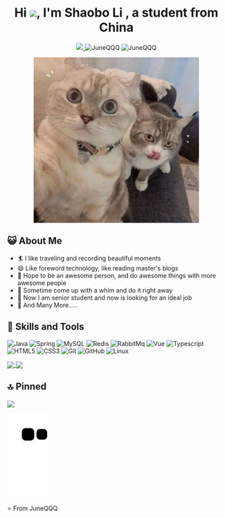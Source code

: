 <h1 align="center">Hi <img src="https://raw.githubusercontent.com/iampavangandhi/iampavangandhi/master/gifs/Hi.gif" width="30px">, I'm Shaobo Li , a student from China</h1>
 <p align="center">
   <a href="https://space.bilibili.com/432154182?spm_id_from=333.1007.0.0">
    <img src="https://img.shields.io/badge/bilibili-伊闪伊-blue">
  </a>
    <img src="https://img.shields.io/badge/email-1243134432@qq.com-blue" alt="JuneQQQ"/>
    <img src="https://komarev.com/ghpvc/?username=JuneQQQ" alt="JuneQQQ" />
</p>
<p align="center">
<img src="assets/OIP-C%20(1).jpeg" alt="OIP-C (1)" align="center"  />
</p>

## 😺 About Me

- 🏄‍ I like traveling and recording beautiful moments
- 😄 Like foreword technology, like reading master's blogs
- 🌟 Hope to be an awesome person, and do awesome things with more awesome people 
- 🌱 Sometime come up with a whim and do it right away
- 🥹 Now I am senior student and now is looking for an ideal job
- 👯 And Many More.....

## 🔨 Skills and  Tools

![Java](https://img.shields.io/badge/-Java-black?style=flat-square&logo=java)
![Spring](https://img.shields.io/badge/-Spring-black?style=flat-square&logo=spring)
![MySQL](https://img.shields.io/badge/-MySQL-black?style=flat-square&logo=mysql)
![Redis](https://img.shields.io/badge/-Redis-black?style=flat-square&logo=redis)
![RabbitMq](https://img.shields.io/badge/-RabbitMQ-black?style=flat-square&logo=rabbitmq)
![Vue](https://img.shields.io/badge/-Vue-black?style=flat-square&logo=vue)
![Typescript](https://img.shields.io/badge/-Typescript-black?style=flat-square&logo=typescript)
![HTML5](https://img.shields.io/badge/-HTML5-black?style=flat-square&logo=html5&logoColor=white)
![CSS3](https://img.shields.io/badge/-CSS3-black?style=flat-square&logo=css3)
![Git](https://img.shields.io/badge/-Git-black?style=flat-square&logo=git)
![GitHub](https://img.shields.io/badge/-GitHub-black?style=flat-square&logo=github)
![Linux](https://img.shields.io/badge/-Linux-black?style=flat-square&logo=linux)


[comment]: <> (dark, radical, merko, gruvbox, tokyonight, onedark, cobalt, synthwave, highcontrast, dracula)

<a href="https://github.com/JuneQQQ">
  <img align="center" src="https://github-readme-stats.vercel.app/api?username=JuneQQQ&show_icons=true&theme=onedark" style="width: 48%;height:auto"  />
</a>
<a href="https://github.com/JuneQQQ">
  <img align="center" src="https://github-readme-stats.vercel.app/api/top-langs/?username=JuneQQQ&layout=compact&theme=onedark" style="width: 48%;height:auto" />
</a>


## 🔝 Pinned
<a href="https://github.com/JuneQQQ/vue-shopping">
  <img align="center" src="https://github-readme-stats.vercel.app/api/pin/?username=JuneQQQ&repo=vue-shopping" />
</a>

[comment]: <> (<a href="https://github.com/JuneQQQ/vue-project">)

[comment]: <> (  <img align="center" src="https://github-readme-stats.vercel.app/api/pin/?username=JuneQQQ&repo=vue-project" />)

[comment]: <> (</a>)


![111](https://raw.githubusercontent.com/younger-1/younger-1/output/github-contribution-grid-snake.svg)

⭐️ From JuneQQQ
